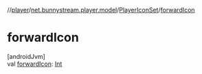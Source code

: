 //[player](../../../index.md)/[net.bunnystream.player.model](../index.md)/[PlayerIconSet](index.md)/[forwardIcon](forward-icon.md)

# forwardIcon

[androidJvm]\
val [forwardIcon](forward-icon.md): [Int](https://kotlinlang.org/api/latest/jvm/stdlib/kotlin/-int/index.html)

